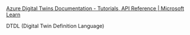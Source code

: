 ---
---
[Azure Digital Twins Documentation - Tutorials, API Reference | Microsoft Learn](https://learn.microsoft.com/en-us/azure/digital-twins/)

DTDL (Digital Twin Definition Language)